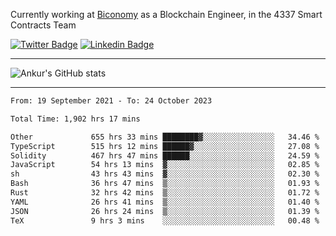 Currently working at [Biconomy](https://biconomy.io/) as a Blockchain Engineer, in the 4337 Smart Contracts Team

 [![Twitter Badge](https://img.shields.io/badge/-@ankurdubey521-1ca0f1?style=flat-square&labelColor=1ca0f1&logo=twitter&logoColor=white&link=https://twitter.com/ankurdubey521)](https://twitter.com/ankurdubey521) [![Linkedin Badge](https://img.shields.io/badge/-ankurdubey521-blue?style=flat-square&logo=Linkedin&logoColor=white&link=https://www.linkedin.com/in/ankurdubey521/)](https://www.linkedin.com/in/ankurdubey521/)

<hr/>

![Ankur's GitHub stats](https://github-readme-stats.vercel.app/api?username=ankurdubey521&count_private=true&theme=radical)

<hr/>

<!--START_SECTION:waka-->

```txt
From: 19 September 2021 - To: 24 October 2023

Total Time: 1,902 hrs 17 mins

Other             655 hrs 33 mins ████████▓░░░░░░░░░░░░░░░░   34.46 %
TypeScript        515 hrs 12 mins ██████▓░░░░░░░░░░░░░░░░░░   27.08 %
Solidity          467 hrs 47 mins ██████░░░░░░░░░░░░░░░░░░░   24.59 %
JavaScript        54 hrs 13 mins  ▓░░░░░░░░░░░░░░░░░░░░░░░░   02.85 %
sh                43 hrs 43 mins  ▓░░░░░░░░░░░░░░░░░░░░░░░░   02.30 %
Bash              36 hrs 47 mins  ▒░░░░░░░░░░░░░░░░░░░░░░░░   01.93 %
Rust              32 hrs 42 mins  ▒░░░░░░░░░░░░░░░░░░░░░░░░   01.72 %
YAML              26 hrs 41 mins  ▒░░░░░░░░░░░░░░░░░░░░░░░░   01.40 %
JSON              26 hrs 24 mins  ▒░░░░░░░░░░░░░░░░░░░░░░░░   01.39 %
TeX               9 hrs 3 mins    ░░░░░░░░░░░░░░░░░░░░░░░░░   00.48 %
```

<!--END_SECTION:waka-->
